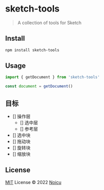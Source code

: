 # sketch-tools

> A collection of tools for Sketch

## Install

```sh
npm install sketch-tools
```

## Usage

```js
import { getDocument } from 'sketch-tools'

const document = getDocument()
```

## 目标
- [] 操作层
  - [] 选中层
  - [] 参考层
- [] 选中块
- [] 拖动块
- [] 旋转块
- [] 缩放块

## License

[MIT](./LICENSE) License © 2022 [Noicu](https://github.com/nociu)
